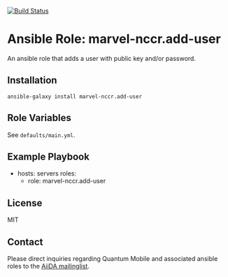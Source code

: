 [![Build Status](https://travis-ci.org/marvel-nccr/ansible-role-add-user.svg?branch=master)](https://travis-ci.org/marvel-nccr/ansible-role-add-user)
# Ansible Role: marvel-nccr.add-user

An ansible role that adds a user with public key and/or password.

## Installation

`ansible-galaxy install marvel-nccr.add-user`

## Role Variables

See `defaults/main.yml`.

## Example Playbook

  - hosts: servers
    roles:
    - role: marvel-nccr.add-user

## License

MIT

## Contact

Please direct inquiries regarding Quantum Mobile and associated ansible roles to the [AiiDA mailinglist](http://www.aiida.net/mailing-list/).
